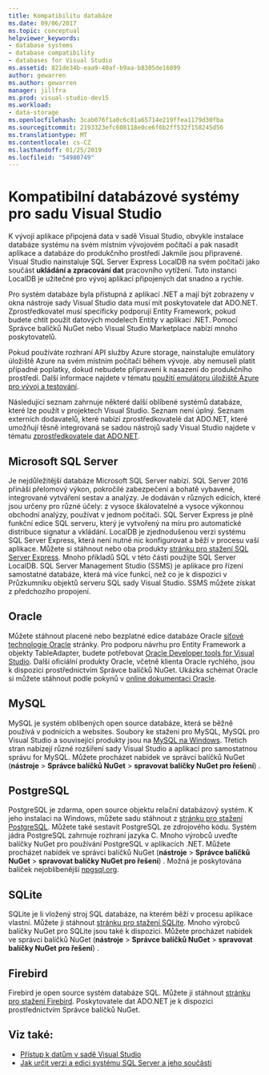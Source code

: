```yaml
---
title: Kompatibilitu databáze
ms.date: 09/06/2017
ms.topic: conceptual
helpviewer_keywords:
- database systems
- database compatibility
- databases for Visual Studio
ms.assetid: 821de34b-eaa9-40af-b9aa-b8305de16899
author: gewarren
ms.author: gewarren
manager: jillfra
ms.prod: visual-studio-dev15
ms.workload:
- data-storage
ms.openlocfilehash: 3cab076f1a0c6c81a65714e219ffea1179d30fba
ms.sourcegitcommit: 2193323efc608118e0ce6f6b2ff532f158245d56
ms.translationtype: MT
ms.contentlocale: cs-CZ
ms.lasthandoff: 01/25/2019
ms.locfileid: "54980749"
---
```

# <a name="compatible-database-systems-for-visual-studio"></a>Kompatibilní databázové systémy pro sadu Visual Studio

K vývoji aplikace připojená data v sadě Visual Studio, obvykle instalace databáze systému na svém místním vývojovém počítači a pak nasadit aplikace a databáze do produkčního prostředí Jakmile jsou připravené. Visual Studio nainstaluje SQL Server Express LocalDB na svém počítači jako součást **ukládání a zpracování dat** pracovního vytížení. Tuto instanci LocalDB je užitečné pro vývoj aplikací připojených dat snadno a rychle.

Pro systém databáze byla přístupná z aplikací .NET a mají být zobrazeny v okna nástroje sady Visual Studio data musí mít poskytovatele dat ADO.NET. Zprostředkovatel musí specificky podporují Entity Framework, pokud budete chtít použít datových modelech Entity v aplikaci .NET. Pomocí Správce balíčků NuGet nebo Visual Studio Marketplace nabízí mnoho poskytovatelů.

Pokud používáte rozhraní API služby Azure storage, nainstalujte emulátory úložiště Azure na svém místním počítači během vývoje. aby nemuseli platit případné poplatky, dokud nebudete připraveni k nasazení do produkčního prostředí. Další informace najdete v tématu [použití emulátoru úložiště Azure pro vývoj a testování](/azure/storage/common/storage-use-emulator).

Následující seznam zahrnuje některé další oblíbené systémů databáze, které lze použít v projektech Visual Studio. Seznam není úplný. Seznam externích dodavatelů, které nabízí zprostředkovatelé dat ADO.NET, které umožňují těsně integrovaná se sadou nástrojů sady Visual Studio najdete v tématu [zprostředkovatele dat ADO.NET](/dotnet/framework/data/adonet/data-providers).

## <a name="microsoft-sql-server"></a>Microsoft SQL Server

Je nejdůležitější databáze Microsoft SQL Server nabízí. SQL Server 2016 přináší přelomový výkon, pokročilé zabezpečení a bohatě vybavené, integrované vytváření sestav a analýzy. Je dodáván v různých edicích, které jsou určeny pro různé účely: z vysoce škálovatelné a vysoce výkonnou obchodní analýzy, používat v jednom počítači. SQL Server Express je plně funkční edice SQL serveru, který je vytvořený na míru pro automatické distribuce signatur a vkládání.  LocalDB je zjednodušenou verzi systému SQL Server Express, která není nutné nic konfigurovat a běží v procesu vaší aplikace. Můžete si stáhnout nebo oba produkty [stránku pro stažení SQL Server Express](https://www.microsoft.com/sql-server/sql-server-editions-express). Mnoho příkladů SQL v této části použijte SQL Server LocalDB. SQL Server Management Studio (SSMS) je aplikace pro řízení samostatné databáze, která má více funkcí, než co je k dispozici v Průzkumníku objektů serveru SQL sady Visual Studio. SSMS můžete získat z předchozího propojení.

## <a name="oracle"></a>Oracle

Můžete stáhnout placené nebo bezplatné edice databáze Oracle [síťové technologie Oracle](http://www.oracle.com/technetwork/database/enterprise-edition/downloads/index-092322.html) stránky. Pro podporu návrhu pro Entity Framework a objekty TableAdapter, budete potřebovat [Oracle Developer tools for Visual Studio](http://www.oracle.com/technetwork/developer-tools/visual-studio/overview/index.html). Další oficiální produkty Oracle, včetně klienta Oracle rychlého, jsou k dispozici prostřednictvím Správce balíčků NuGet. Ukázka schémat Oracle si můžete stáhnout podle pokynů v [online dokumentaci Oracle](http://docs.oracle.com/cd/E11882_01/server.112/e10831/toc.htm).

## <a name="mysql"></a>MySQL

MySQL je systém oblíbených open source databáze, která se běžně používá v podnicích a websites. Soubory ke stažení pro MySQL, MySQL pro Visual Studio a související produkty jsou na [MySQL na Windows](http://www.mysql.com/why-mysql/windows/). Třetích stran nabízejí různé rozšíření sady Visual Studio a aplikací pro samostatnou správu for MySQL. Můžete procházet nabídek ve správci balíčků NuGet (**nástroje** > **Správce balíčků NuGet** > **spravovat balíčky NuGet pro řešení**) .

## <a name="postgresql"></a>PostgreSQL

PostgreSQL je zdarma, open source objektu relační databázový systém. K jeho instalaci na Windows, můžete sadu stáhnout z [stránku pro stažení PostgreSQL](http://www.postgresql.org/download/windows/). Můžete také sestavit PostgreSQL ze zdrojového kódu. Systém jádra PostgreSQL zahrnuje rozhraní jazyka C. Mnoho výrobců uveďte balíčky NuGet pro používání PostgreSQL v aplikacích .NET. Můžete procházet nabídek ve správci balíčků NuGet (**nástroje** > **Správce balíčků NuGet** > **spravovat balíčky NuGet pro řešení**) . Možná je poskytována balíček nejoblíbenější [npgsql.org](http://www.npgsql.org).

## <a name="sqlite"></a>SQLite

SQLite je li vložený stroj SQL databáze, na kterém běží v procesu aplikace vlastní. Můžete ji stáhnout [stránku pro stažení SQLite](http://www.sqlite.org/download.html). Mnoho výrobců balíčky NuGet pro SQLite jsou také k dispozici. Můžete procházet nabídek ve správci balíčků NuGet (**nástroje** > **Správce balíčků NuGet** > **spravovat balíčky NuGet pro řešení**) .

## <a name="firebird"></a>Firebird

Firebird je open source systém databáze SQL. Můžete ji stáhnout [stránku pro stažení Firebird](http://firebirdsql.org/en/downloads/). Poskytovatele dat ADO.NET je k dispozici prostřednictvím Správce balíčků NuGet.

## <a name="see-also"></a>Viz také:

- [Přístup k datům v sadě Visual Studio](../data-tools/accessing-data-in-visual-studio.md)
- [Jak určit verzi a edici systému SQL Server a jeho součásti](http://support.microsoft.com/kb/321185)